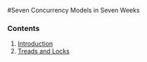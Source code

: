 #Seven Concurrency Models in Seven Weeks
### Contents

1. [Introduction](Introduction.md)
2. [Treads and Locks](part-1.md)

